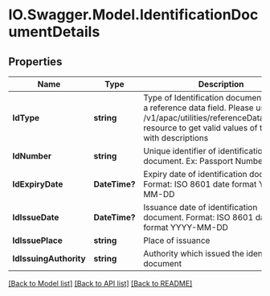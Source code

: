 # IO.Swagger.Model.IdentificationDocumentDetails
## Properties

Name | Type | Description | Notes
------------ | ------------- | ------------- | -------------
**IdType** | **string** | Type of Identification document. This is a reference data field. Please use /v1/apac/utilities/referenceData/{idType} resource to get valid values of this field with descriptions | [optional] 
**IdNumber** | **string** | Unique identifier of identification document. Ex: Passport Number | [optional] 
**IdExpiryDate** | **DateTime?** | Expiry date of identification document. Format: ISO 8601 date format YYYY-MM-DD | [optional] 
**IdIssueDate** | **DateTime?** | Issuance date of identification document. Format: ISO 8601 date format YYYY-MM-DD | [optional] 
**IdIssuePlace** | **string** | Place of issuance | [optional] 
**IdIssuingAuthority** | **string** | Authority which issued the identification document | [optional] 

[[Back to Model list]](../README.md#documentation-for-models) [[Back to API list]](../README.md#documentation-for-api-endpoints) [[Back to README]](../README.md)

